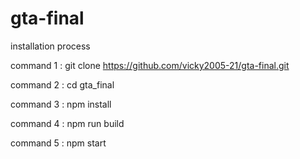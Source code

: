 # gta-final

installation process 

command 1 : git clone https://github.com/vicky2005-21/gta-final.git


command 2 : cd gta_final


command 3 : npm install


command 4 : npm run build 


command 5 : npm start
